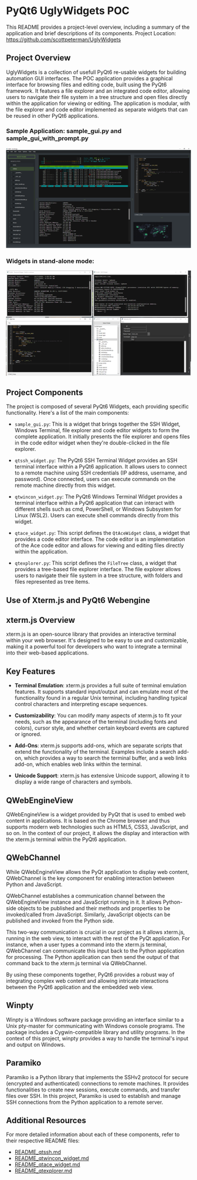 # PyQt6 UglyWidgets POC

This README provides a project-level overview, including a summary of the application and brief descriptions of its components.
Project Location: https://github.com/scottpeterman/UglyWidgets

## Project Overview

UglyWidgets is a collection of usefull PyQt6 re-usable widgets for building automation GUI interfaces. The POC application provides a graphical interface for browsing files and editing code, built using the PyQt6 framework. It features a file explorer and an integrated code editor, allowing users to navigate their file system in a tree structure and open files directly within the application for viewing or editing. The application is modular, with the file explorer and code editor implemented as separate widgets that can be reused in other PyQt6 applications. 

### Sample Application: sample_gui.py and sample_gui_with_prompt.py
![Sample GUI](./screen_shots/sample_gui.png)

### Widgets in stand-alone mode:
![Widgets](./screen_shots/widgets.png)

## Project Components

The project is composed of several PyQt6 Widgets, each providing specific functionality. Here's a list of the main components:

- `sample_gui.py`: This is a widget that brings together the SSH Widget, Windows Terminal, file explorer and code editor widgets to form the complete application. It initially presents the file explorer and opens files in the code editor widget when they're double-clicked in the file explorer.

- `qtssh_widget.py`: The PyQt6 SSH Terminal Widget provides an SSH terminal interface within a PyQt6 application. It allows users to connect to a remote machine using SSH credentials (IP address, username, and password). Once connected, users can execute commands on the remote machine directly from this widget.

- `qtwincon_widget.py`: The PyQt6 Windows Terminal Widget provides a terminal interface within a PyQt6 application that can interact with different shells such as cmd, PowerShell, or Windows Subsystem for Linux (WSL2). Users can execute shell commands directly from this widget.

- `qtace_widget.py`: This script defines the `QtAceWidget` class, a widget that provides a code editor interface. The code editor is an implementation of the Ace code editor and allows for viewing and editing files directly within the application.

- `qtexplorer.py`: This script defines the `FileTree` class, a widget that provides a tree-based file explorer interface. The file explorer allows users to navigate their file system in a tree structure, with folders and files represented as tree items.


## Use of Xterm.js and PyQt6 Webengine
## xterm.js Overview

xterm.js is an open-source library that provides an interactive terminal within your web browser. It's designed to be easy to use and customizable, making it a powerful tool for developers who want to integrate a terminal into their web-based applications.

## Key Features

- **Terminal Emulation**: xterm.js provides a full suite of terminal emulation features. It supports standard input/output and can emulate most of the functionality found in a regular Unix terminal, including handling typical control characters and interpreting escape sequences.

- **Customizability**: You can modify many aspects of xterm.js to fit your needs, such as the appearance of the terminal (including fonts and colors), cursor style, and whether certain keyboard events are captured or ignored.

- **Add-Ons**: xterm.js supports add-ons, which are separate scripts that extend the functionality of the terminal. Examples include a search add-on, which provides a way to search the terminal buffer, and a web links add-on, which enables web links within the terminal.

- **Unicode Support**: xterm.js has extensive Unicode support, allowing it to display a wide range of characters and symbols.

## QWebEngineView

QWebEngineView is a widget provided by PyQt that is used to embed web content in applications. It is based on the Chrome browser and thus supports modern web technologies such as HTML5, CSS3, JavaScript, and so on. In the context of our project, it allows the display and interaction with the xterm.js terminal within the PyQt6 application.

## QWebChannel

While QWebEngineView allows the PyQt application to display web content, QWebChannel is the key component for enabling interaction between Python and JavaScript.

QWebChannel establishes a communication channel between the QWebEngineView instance and JavaScript running in it. It allows Python-side objects to be published and their methods and properties to be invoked/called from JavaScript. Similarly, JavaScript objects can be published and invoked from the Python side.

This two-way communication is crucial in our project as it allows xterm.js, running in the web view, to interact with the rest of the PyQt application. For instance, when a user types a command into the xterm.js terminal, QWebChannel can communicate this input back to the Python application for processing. The Python application can then send the output of that command back to the xterm.js terminal via QWebChannel.

By using these components together, PyQt6 provides a robust way of integrating complex web content and allowing intricate interactions between the PyQt6 application and the embedded web view.

## Winpty

Winpty is a Windows software package providing an interface similar to a Unix pty-master for communicating with Windows console programs. The package includes a Cygwin-compatible library and utility programs. In the context of this project, winpty provides a way to handle the terminal's input and output on Windows.

## Paramiko

Paramiko is a Python library that implements the SSHv2 protocol for secure (encrypted and authenticated) connections to remote machines. It provides functionalities to create new sessions, execute commands, and transfer files over SSH. In this project, Paramiko is used to establish and manage SSH connections from the Python application to a remote server.


## Additional Resources

For more detailed information about each of these components, refer to their respective README files:

- [README_qtssh.md](./readme_qtssh_widget.md)
- [README_qtwincon_widget.md](./readme_qtwincon_widget.md)
- [README_qtace_widget.md](./readme_qtace_widget.md)
- [README_qtexplorer.md](./readme_qtexplorer.md)


<meta name="google-site-verification" content="6qF6kKBZ6q4VItmtN-B12aiyN4HP5tyAsYpP7VXyHi4" />

